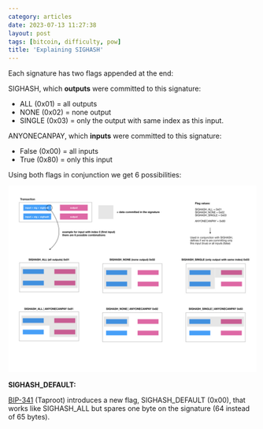 ```yaml
---
category: articles
date: 2023-07-13 11:27:38
layout: post
tags: [bitcoin, difficulty, pow]
title: 'Explaining SIGHASH'
---
```


Each signature has two flags appended at the end:

SIGHASH, which **outputs** were committed to this signature:

- ALL (0x01) = all outputs
- NONE (0x02) = none output
- SINGLE (0x03) = only the output with same index as this input.

ANYONECANPAY, which **inputs** were committed to this signature:

- False (0x00) = all inputs
- True (0x80) = only this input

Using both flags in conjunction we get 6 possibilities:

<a href="/images/static/blog/sighash.jpeg">
  <img class="has-border" src="/images/static/blog/sighash.jpeg" aria-label="sighash diagram">
</a>

**SIGHASH_DEFAULT:**

[BIP-341](https://github.com/bitcoin/bips/blob/master/bip-0341.mediawiki) (Taproot) introduces a new flag, SIGHASH_DEFAULT (0x00), that works like SIGHASH_ALL but spares one byte on the signature (64 instead of 65 bytes).
